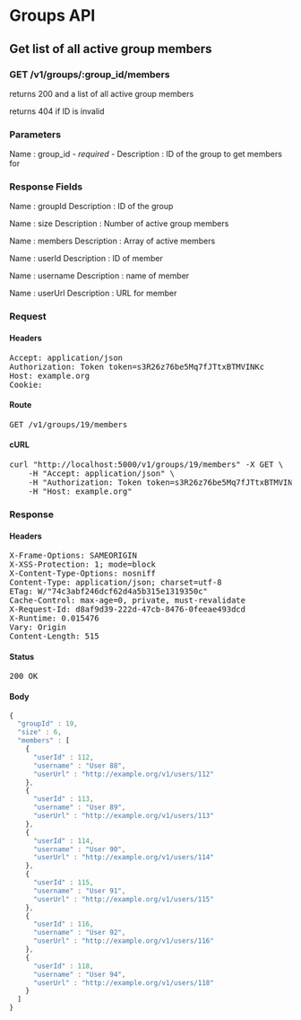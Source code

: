 # Groups API

## Get list of all active group members

### GET /v1/groups/:group_id/members

returns 200 and a list of all active group members

returns 404 if ID is invalid

### Parameters

Name : group_id *- required -*
Description : ID of the group to get members for


### Response Fields

Name : groupId
Description : ID of the group

Name : size
Description : Number of active group members

Name : members
Description : Array of active members

Name : userId
Description : ID of member

Name : username
Description : name of member

Name : userUrl
Description : URL for member

### Request

#### Headers

<pre>Accept: application/json
Authorization: Token token=s3R26z76be5Mq7fJTtxBTMVINKc
Host: example.org
Cookie: </pre>

#### Route

<pre>GET /v1/groups/19/members</pre>

#### cURL

<pre class="request">curl &quot;http://localhost:5000/v1/groups/19/members&quot; -X GET \
	-H &quot;Accept: application/json&quot; \
	-H &quot;Authorization: Token token=s3R26z76be5Mq7fJTtxBTMVINKc&quot; \
	-H &quot;Host: example.org&quot;</pre>

### Response

#### Headers

<pre>X-Frame-Options: SAMEORIGIN
X-XSS-Protection: 1; mode=block
X-Content-Type-Options: nosniff
Content-Type: application/json; charset=utf-8
ETag: W/&quot;74c3abf246dcf62d4a5b315e1319350c&quot;
Cache-Control: max-age=0, private, must-revalidate
X-Request-Id: d8af9d39-222d-47cb-8476-0feeae493dcd
X-Runtime: 0.015476
Vary: Origin
Content-Length: 515</pre>

#### Status

<pre>200 OK</pre>

#### Body

```javascript
{
  "groupId" : 19,
  "size" : 6,
  "members" : [
    {
      "userId" : 112,
      "username" : "User 88",
      "userUrl" : "http://example.org/v1/users/112"
    },
    {
      "userId" : 113,
      "username" : "User 89",
      "userUrl" : "http://example.org/v1/users/113"
    },
    {
      "userId" : 114,
      "username" : "User 90",
      "userUrl" : "http://example.org/v1/users/114"
    },
    {
      "userId" : 115,
      "username" : "User 91",
      "userUrl" : "http://example.org/v1/users/115"
    },
    {
      "userId" : 116,
      "username" : "User 92",
      "userUrl" : "http://example.org/v1/users/116"
    },
    {
      "userId" : 118,
      "username" : "User 94",
      "userUrl" : "http://example.org/v1/users/118"
    }
  ]
}
```
